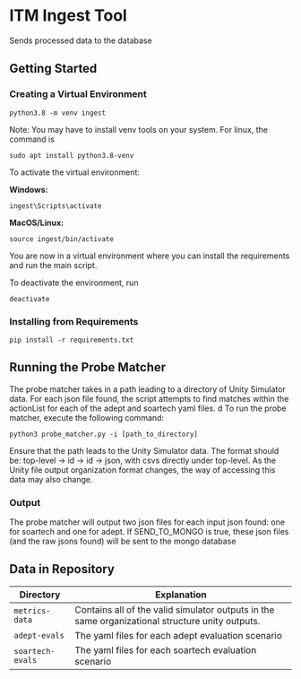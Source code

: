 # ITM Ingest Tool
Sends processed data to the database

## Getting Started

### Creating a Virtual Environment
```
python3.8 -m venv ingest
```
Note: You may have to install venv tools on your system. For linux, the command is
```
sudo apt install python3.8-venv
```

To activate the virtual environment:

**Windows:**
```
ingest\Scripts\activate
```

**MacOS/Linux:**
```
source ingest/bin/activate
```

You are now in a virtual environment where you can install the requirements and run the main script.

To deactivate the environment, run
```
deactivate
```

### Installing from Requirements
```
pip install -r requirements.txt
```

## Running the Probe Matcher
The probe matcher takes in a path leading to a directory of Unity Simulator data. For each json file found, the script attempts to find matches within the actionList for each of the adept and soartech yaml files. 
d
To run the probe matcher, execute the following command:
```
python3 probe_matcher.py -i [path_to_directory]
```
Ensure that the path leads to the Unity Simulator data. The format should be: top-level -> id -> id -> json, with csvs directly under top-level. As the Unity file output organization format changes, the way of accessing this data may also change.

### Output
The probe matcher will output two json files for each input json found: one for soartech and one for adept. If SEND_TO_MONGO is true, these json files (and the raw jsons found) will be sent to the mongo database

## Data in Repository
| Directory | Explanation |
| - | - |
| `metrics-data` | Contains all of the valid simulator outputs in the same organizational structure unity outputs. |
| `adept-evals` | The yaml files for each adept evaluation scenario |
| `soartech-evals` | The yaml files for each soartech evaluation scenario |